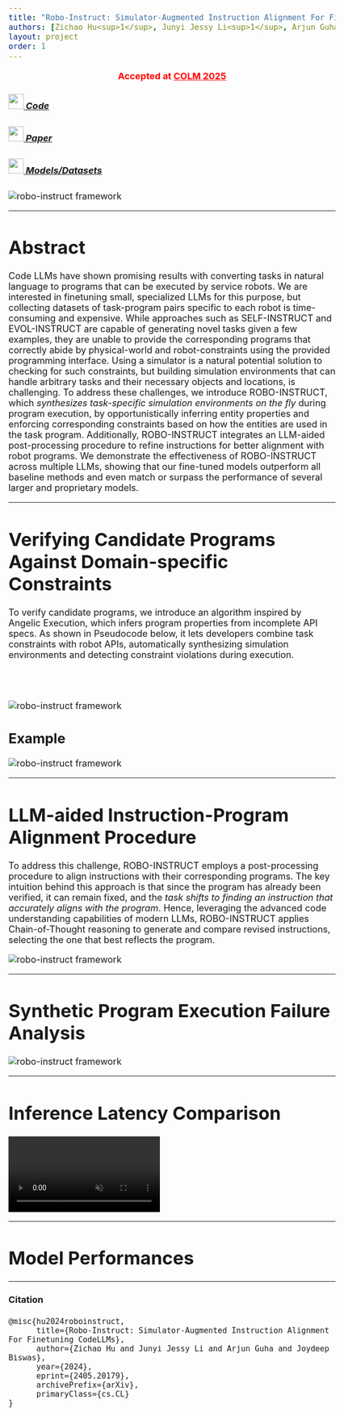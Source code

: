 ```yaml
---
title: "Robo-Instruct: Simulator-Augmented Instruction Alignment For Finetuning CodeLLMs" 
authors: [Zichao Hu<sup>1</sup>, Junyi Jessy Li<sup>1</sup>, Arjun Guha<sup>2</sup>, Joydeep Biswas<sup>1</sup> ]
layout: project
order: 1
---
```


<style>
@import url('https://fonts.googleapis.com/css2?family=Space+Grotesk:wght@500&display=swap');
.curly-font {
    font-family: 'Space Grotesk', cursive;
    color: orange;
}
body {
  font-size: 18px; /* or whatever size you prefer */
}
</style>
<div style="color:red; text-align:center; font-weight:bold; margin:1em 0;">
  Accepted at <a href="https://colmweb.org/" style="color:red;">COLM 2025</a>
</div>
<div class="text-center">
  <a type="button" class="btn btn-link" style="margin:20pt; height:40px;" href="https://github.com/ut-amrl/robo-instruct">
    <h5>
      <img src="assets/images/github.png" style="height:30px;"/> Code
    </h5>
  </a>

  <a role="button" class="btn btn-link" style="margin:20pt; height:40px;" href="https://arxiv.org/abs/2405.20179">
    <h5>
      <img src="assets/images/document_icon.png" style="height:30px;"/> Paper
    </h5>
  </a>

  <a role="button" class="btn btn-link" style="margin:20pt; height:40px;" href="https://huggingface.co/collections/zichao22/robo-instruct-666089a7338b72a3275f9e69">
    <h5>
      <img src="assets/images/huggingface.png" style="height:30px;"/> Models/Datasets
    </h5>
  </a>
</div>

<div class="text-center">
  <img src="assets/images/main_figure_wo_results.png" alt="robo-instruct framework">
</div>

<hr>

# Abstract

Code LLMs have shown promising results with converting tasks in natural language to programs that can be executed by service robots. We are interested in finetuning small, specialized LLMs for this purpose, but collecting datasets of task-program pairs specific to each robot is time-consuming and expensive. While approaches such as SELF-INSTRUCT and EVOL-INSTRUCT are capable of generating novel tasks given a few examples, they are unable to provide the corresponding programs that correctly abide by physical-world and robot-constraints using the provided programming interface. Using a simulator is a natural potential solution to checking for such constraints, but building simulation environments that can handle arbitrary tasks and their necessary objects and locations, is challenging. To address these challenges, we introduce ROBO-INSTRUCT, which *synthesizes task-specific simulation environments on the fly* during program execution, by opportunistically inferring entity properties and enforcing corresponding constraints based on how the entities are used in the task program. Additionally, ROBO-INSTRUCT integrates an LLM-aided post-processing procedure to refine instructions for better alignment with robot programs. We demonstrate the effectiveness of ROBO-INSTRUCT across multiple LLMs, showing that our fine-tuned models outperform all baseline methods and even match or surpass the performance of several larger and proprietary models.

<hr>

# Verifying Candidate Programs Against Domain-specific Constraints
To verify candidate programs, we introduce an algorithm inspired by Angelic Execution, which infers program properties from incomplete API specs. As shown in Pseudocode below, it lets developers combine task constraints with robot APIs, automatically synthesizing simulation environments and detecting constraint violations during execution. 
<div class="text-center" style="margin-top:5rem">

  <img src="assets/images/dynamic_eval.png" alt="robo-instruct framework">
</div>

<h2 style="text-align: left;">Example</h2>
<div class="text-center">
  <img src="assets/images/RoboSim_algorithm_colm.png" alt="robo-instruct framework">
</div>

<script src="assets/js/robosim_demo.js"></script>

<hr>

# LLM-aided Instruction-Program Alignment Procedure
To address this challenge, ROBO-INSTRUCT employs a post-processing procedure to align instructions with their corresponding programs. The key intuition behind this approach is that since the program has already been verified, it can remain fixed, and the *task shifts to finding an instruction that accurately aligns with the program*. Hence, leveraging the advanced code understanding capabilities of modern LLMs, ROBO-INSTRUCT applies Chain-of-Thought reasoning to generate and compare revised instructions, selecting the one that best reflects the program. 
<div class="text-center">
  <img src="assets/images/instalign_iclr.png" alt="robo-instruct framework">
</div>

<hr>

# Synthetic Program Execution Failure Analysis

<div style="text-center">
  <img src="assets/images/failing_programs_new.png" alt="robo-instruct framework">
</div>

<hr>

# Inference Latency Comparison

<video muted autoplay loop>
  <source src="assets/media/latency.mp4" >
</video>

<hr>

# Model Performances

<div id="bar-chart"></div>
<script src="assets/js/performance_plot.js"></script>


<!-- fine-tuned model -->
<hr>





#### Citation
```shell
@misc{hu2024roboinstruct,
      title={Robo-Instruct: Simulator-Augmented Instruction Alignment For Finetuning CodeLLMs}, 
      author={Zichao Hu and Junyi Jessy Li and Arjun Guha and Joydeep Biswas},
      year={2024},
      eprint={2405.20179},
      archivePrefix={arXiv},
      primaryClass={cs.CL}
}
```
